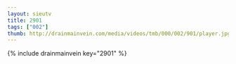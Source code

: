 ```yaml
--- 
layout: sieutv
title: 2901
tags: ["002"]
thumb: http://drainmainvein.com/media/videos/tmb/000/002/901/player.jpg
---
```

{% include drainmainvein key="2901" %} 
